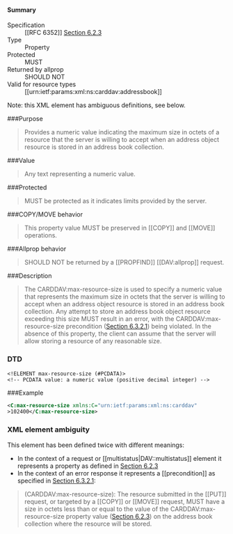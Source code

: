 <!-- --- title: urn:ietf:params:xml:ns:carddav:max-resource-size -->

<div id="summary-box" markdown="1">
<h4>Summary</h4>

<dl>
<dt>Specification</dt>
<!-- insert the RFC number and the link to the original specification of this property -->
<dd markdown="1">[[RFC 6352]]
<a href="http://tools.ietf.org/html/rfc6352#section-6.2.3">Section 6.2.3</a>
</dd>
<dt>Type</dt>
<dd markdown="1">Property
</dd>
<dt>Protected</dt>
<dd markdown="1">MUST
</dd>
<dt>Returned by allprop</dt>
<dd markdown="1">SHOULD NOT
</dd>
<dt>Valid for resource types</dt>
<dd markdown="1">[[urn:ietf:params:xml:ns:carddav:addressbook]]
</dd>
</dl>

</div>

<!-- below is a list of common sections for property definitions. Adjust the list as needed. Don't forget to block-quote any text that's copied from the RFC -->

Note: this XML element has ambiguous definitions, see below.

###Purpose
> Provides a numeric value indicating the maximum size in octets of a resource that the server is willing to accept when an address object resource is stored in an address book collection.

###Value
> Any text representing a numeric value.

###Protected
> MUST be protected as it indicates limits provided by the server.

###COPY/MOVE behavior
> This property value MUST be preserved in [[COPY]] and [[MOVE]] operations.

###Allprop behavior
> SHOULD NOT be returned by a [[PROPFIND]] [[DAV:allprop]] request.

###Description
> The CARDDAV:max-resource-size is used to specify a numeric value that represents the maximum size in octets that the server is willing to accept when an address object resource is stored in an address book collection. Any attempt to store an address book object resource exceeding this size MUST result in an error, with the CARDDAV:max-resource-size precondition ([Section 6.3.2.1](https://tools.ietf.org/html/rfc6352#section-6.3.2.1)) being violated. In the absence of this property, the client can assume that the server will allow storing a resource of any reasonable size.

### DTD
> 
```
<!ELEMENT max-resource-size (#PCDATA)>
<!-- PCDATA value: a numeric value (positive decimal integer) -->
```

###Example
> 
>
```xml
<C:max-resource-size xmlns:C="urn:ietf:params:xml:ns:carddav"
>102400</C:max-resource-size>
```

### XML element ambiguity

This element has been defined twice with different meanings:

* In the context of a request or [[multistatus|DAV::multistatus]] element it represents a property as defined in [Section 6.2.3](http://tools.ietf.org/html/rfc6352#section-6.2.3)
* In the context of an error response it represents a [[precondition]] as specified in [Section 6.3.2.1](https://tools.ietf.org/html/rfc6352#section-6.3.2.1):

>(CARDDAV:max-resource-size): The resource submitted in the [[PUT]] request, or targeted by a [[COPY]] or [[MOVE]] request, MUST have a size in octets less than or equal to the value of the CARDDAV:max-resource-size property value ([Section 6.2.3](http://tools.ietf.org/html/rfc6352#section-6.2.3)) on the address book collection where the resource will be stored.

